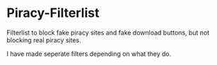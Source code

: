 # Piracy-Filterlist
Filterlist to block fake piracy sites and fake download buttons, but not blocking real piracy sites.

I have made seperate filters depending on what they do.
